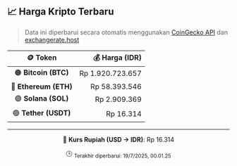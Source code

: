 

<!-- HARGA_KRIPTO -->
## 📈 Harga Kripto Terbaru

> Data ini diperbarui secara otomatis menggunakan [CoinGecko API](https://www.coingecko.com/) dan [exchangerate.host](https://exchangerate.host/)

<div align="center">

| 🪙 Token | 💰 Harga (IDR) |
|:------:|---------------:|
| 🟠 **Bitcoin (BTC)**   | Rp 1.920.723.657 |
| 🔵 **Ethereum (ETH)**  | Rp 58.393.546 |
| 🟣 **Solana (SOL)**    | Rp 2.909.369 |
| 🟢 **Tether (USDT)**   | Rp 16.314 |

---

💱 **Kurs Rupiah (USD → IDR)**: Rp 16.314

🕒 <sub>Terakhir diperbarui: 19/7/2025, 00.01.25</sub>

</div>
<!-- /HARGA_KRIPTO -->